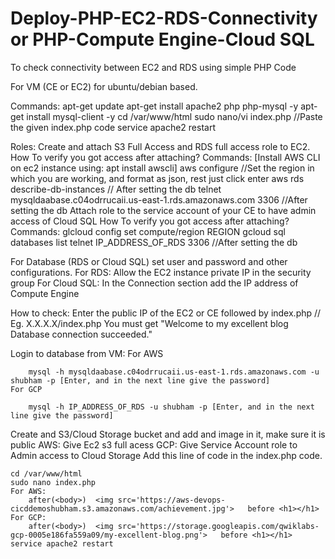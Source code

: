 # Deploy-PHP-EC2-RDS-Connectivity or PHP-Compute Engine-Cloud SQL
To check connectivity between EC2 and RDS using simple PHP Code

For VM (CE or EC2) for ubuntu/debian based.

Commands:
	apt-get update
	apt-get install apache2 php php-mysql -y
	apt-get install mysql-client -y
	cd /var/www/html
	sudo nano/vi index.php  //Paste the given index.php code
	service apache2 restart

Roles:
	Create and attach S3 Full Access and RDS full access role to EC2.
		How To verify you got access after attaching?
		Commands: [Install AWS CLI on ec2 instance using: apt install awscli]
			aws configure //Set the region in which you are working, and format as json, rest just click enter
			aws rds describe-db-instances  // After setting the db
			telnet mysqldaabase.c04odrrucaii.us-east-1.rds.amazonaws.com 3306   //After setting the db
	Attach role to the service account of your CE to have admin access of Cloud SQL	
		How To verify you got access after attaching?
		Commands:
			glcloud config set compute/region REGION
			gcloud sql databases list
			telnet IP_ADDRESS_OF_RDS 3306   //After setting the db

For Database (RDS or Cloud SQL) set user and password and other configurations.
For RDS:
	Allow the EC2 instance private IP in the security group
For Cloud SQL:
	In the Connection section add the IP address of Compute Engine

How to check:
	Enter the public IP of the EC2 or CE followed by index.php // Eg. X.X.X.X/index.php
	You must get "Welcome to my excellent blog Database connection succeeded."

Login to database from VM:
	For AWS

		mysql -h mysqldaabase.c04odrrucaii.us-east-1.rds.amazonaws.com -u shubham -p [Enter, and in the next line give the password]
	For GCP

		mysql -h IP_ADDRESS_OF_RDS -u shubham -p [Enter, and in the next line give the password]


Create and S3/Cloud Storage bucket and add and image in it, make sure it is public
AWS: Give Ec2 s3 full acess
GCP: Give Service Account role to Admin access to Cloud Storage
Add this line of code in the index.php code.

	cd /var/www/html
	sudo nano index.php
	For AWS:
		after(<body>)  <img src='https://aws-devops-cicddemoshubham.s3.amazonaws.com/achievement.jpg'>   before <h1></h1>	
	For GCP:
		after(<body>)  <img src='https://storage.googleapis.com/qwiklabs-gcp-0005e186fa559a09/my-excellent-blog.png'>   before <h1></h1>
	service apache2 restart

 
